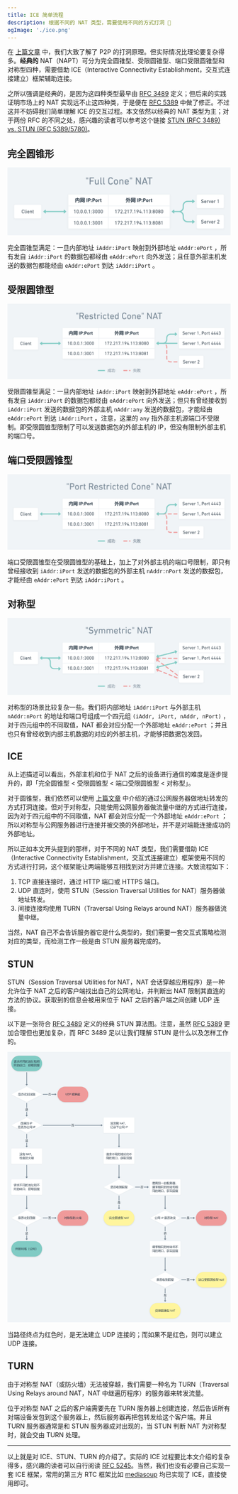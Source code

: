 ```yaml
---
title: ICE 简单流程
description: 根据不同的 NAT 类型，需要使用不同的方式打洞 🤝
ogImage: './ice.png'
---
```


在 [上篇文章](https://webrtc.mthli.com/basic/p2p-hole-punching/) 中，我们大致了解了 P2P 的打洞原理。但实际情况比理论要复杂得多。**经典的** NAT（NAPT）可分为完全圆锥型、受限圆锥型、端口受限圆锥型和对称型四种，需要借助 ICE（Interactive Connectivity Establishment，交互式连接建立）框架辅助连接。

之所以强调是经典的，是因为这四种类型最早由 [RFC 3489](https://tools.ietf.org/html/rfc3489) 定义；但后来的实践证明市场上的 NAT 实现远不止这四种类，于是便在 [RFC 5389](https://tools.ietf.org/html/rfc5389) 中做了修正。不过这并不妨碍我们简单理解 ICE 的交互过程。本文依然以经典的 NAT 类型为主；对于两份 RFC 的不同之处，感兴趣的读者可以参考这个链接 [STUN (RFC 3489) vs. STUN (RFC 5389/5780)](https://netmanias.com/en/post/techdocs/6065/nat-network-protocol/stun-rfc-3489-vs-stun-rfc-5389-5780)。

## 完全圆锥形

![](./full-cone.png)

完全圆锥型满足：一旦内部地址 `iAddr:iPort` 映射到外部地址 `eAddr:ePort` ，所有发自 `iAddr:iPort` 的数据包都经由 `eAddr:ePort` 向外发送；且任意外部主机发送的数据包都能经由 `eAddr:ePort` 到达 `iAddr:iPort` 。

## 受限圆锥型

![](./restricted-cone.png)

受限圆锥型满足：一旦内部地址 `iAddr:iPort` 映射到外部地址 `eAddr:ePort` ，所有发自 `iAddr:iPort` 的数据包都经由 `eAddr:ePort` 向外发送；但只有曾经接收到 `iAddr:iPort` 发送的数据包的外部主机 `nAddr:any` 发送的数据包，才能经由 `eAddr:ePort` 到达 `iAddr:iPort` 。注意，这里的 `any` 指外部主机源端口不受限制。即受限圆锥型限制了可以发送数据包的外部主机的 IP，但没有限制外部主机的端口号。

## 端口受限圆锥型

![](./port-restricted-cone.png)

端口受限圆锥型在受限圆锥型的基础上，加上了对外部主机的端口号限制，即只有曾经接收到 `iAddr:iPort` 发送的数据包的外部主机 `nAddr:nPort` 发送的数据包，才能经由 `eAddr:ePort` 到达 `iAddr:iPort` 。

## 对称型

![](./symmetric.png)

对称型的场景比较复杂一些。我们将内部地址 `iAddr:iPort` 与外部主机 `nAddr:nPort` 的地址和端口号组成一个四元组 `(iAddr, iPort, nAddr, nPort)` ，对于四元组中的不同取值，NAT 都会对应分配一个外部地址 `eAddr:ePort` ；并且也只有曾经收到内部主机数据的对应的外部主机，才能够把数据包发回。

## ICE

从上述描述可以看出，外部主机和位于 NAT 之后的设备进行通信的难度是逐步提升的，即「完全圆锥型 < 受限圆锥型 < 端口受限圆锥型 < 对称型」。

对于圆锥型，我们依然可以使用 [上篇文章](https://webrtc.mthli.com/basic/p2p-hole-punching/) 中介绍的通过公网服务器做地址转发的方式打洞连接。但对于对称型，只能使用公网服务器做流量中继的方式进行连接，因为对于四元组中的不同取值，NAT 都会对应分配一个外部地址 `eAddr:ePort` ；所以对称型与公网服务器进行连接并被交换的外部地址，并不是对端能连接成功的外部地址。

所以正如本文开头提到的那样，对于不同的 NAT 类型，我们需要借助 ICE（Interactive Connectivity Establishment，交互式连接建立）框架使用不同的方式进行打洞，这个框架能让两端能够互相找到对方并建立连接。大致流程如下：

1. TCP 直接连接时，通过 HTTP 端口或 HTTPS 端口。
2. UDP 直连时，使用 STUN（Session Traversal Utilities for NAT）服务器做地址转发。
3. 间接连接均使用 TURN（Traversal Using Relays around NAT）服务器做流量中继。

当然，NAT 自己不会告诉服务器它是什么类型的，我们需要一套交互式策略检测对应的类型，而检测工作一般是由 STUN 服务器完成的。

## STUN

STUN（Session Traversal Utilities for NAT，NAT 会话穿越应用程序）是一种允许位于 NAT 之后的客户端找出自己的公网地址，并判断出 NAT 限制其直连的方法的协议。获取到的信息会被用来位于 NAT 之后的客户端之间创建 UDP 连接。

以下是一张符合 [RFC 3489](https://tools.ietf.org/html/rfc3489) 定义的经典 STUN 算法图。注意，虽然 [RFC 5389](https://tools.ietf.org/html/rfc5389) 更加合理但也更加复杂，而 RFC 3489 足以让我们理解 STUN 是什么以及怎样工作的。

![](./ice.png)

当路径终点为红色时，是无法建立 UDP 连接的；而如果不是红色，则可以建立 UDP 连接。

## TURN

由于对称型 NAT（或防火墙）无法被穿越，我们需要一种名为 TURN（Traversal Using Relays around NAT，NAT 中继遍历程序）的服务器来转发流量。

位于对称型 NAT 之后的客户端需要先在 TURN 服务器上创建连接，然后告诉所有对端设备发包到这个服务器上，然后服务器再把包转发给这个客户端。并且 TURN 服务器通常是和 STUN 服务器成对出现的，当 STUN 判断 NAT 为对称型时，就会交由 TURN 处理。

---

以上就是对 ICE、STUN、TURN 的介绍了。实际的 ICE 过程要比本文介绍的复杂得多，感兴趣的读者可以自行阅读 [RFC 5245](https://tools.ietf.org/html/rfc5245)。当然，我们也没有必要自己实现一套 ICE 框架，常用的第三方 RTC 框架比如 [mediasoup](https://github.com/versatica/mediasoup) 均已实现了 ICE，直接使用即可。
